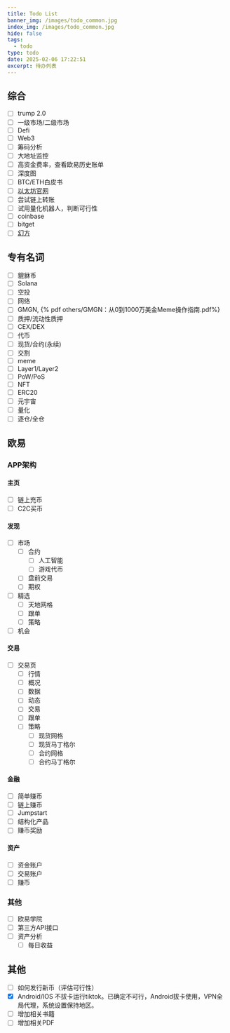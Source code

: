 ```yaml
---
title: Todo List
banner_img: /images/todo_common.jpg
index_img: /images/todo_common.jpg
hide: false
tags:
  - todo
type: todo
date: 2025-02-06 17:22:51
excerpt: 待办列表
---
```


## 综合
- [ ] trump 2.0
- [ ] 一级市场/二级市场
- [ ] Defi
- [ ] Web3
- [ ] 筹码分析
- [ ] 大地址监控
- [ ] 高资金费率，查看欧易历史账单
- [ ] 深度图
- [ ] BTC/ETH白皮书
- [ ] [以太坊官网](https://ethereum.org/zh/)
- [ ] 尝试链上转账
- [ ] 试用量化机器人，判断可行性
- [ ] coinbase
- [ ] bitget
- [ ] [幻方](https://www.high-flyer.cn/)

## 专有名词
- [ ] 貔貅币
- [ ] Solana
- [ ] 空投
- [ ] 网络
- [ ] GMGN, {% pdf others/GMGN：从0到1000万美金Meme操作指南.pdf%}
- [ ] 质押/流动性质押
- [ ] CEX/DEX
- [ ] 代币
- [ ] 现货/合约(永续)
- [ ] 交割
- [ ] meme
- [ ] Layer1/Layer2
- [ ] PoW/PoS
- [ ] NFT
- [ ] ERC20
- [ ] 元宇宙
- [ ] 量化
- [ ] 逐仓/全仓

## 欧易
### APP架构
#### 主页
- [ ] 链上充币
- [ ] C2C买币
#### 发现
- [ ] 市场
  - [ ] 合约
    - [ ] 人工智能
    - [ ] 游戏代币
  - [ ] 盘前交易
  - [ ] 期权
- [ ] 精选
  - [ ] 天地网格
  - [ ] 跟单
  - [ ] 策略
- [ ] 机会
#### 交易
- [ ] 交易页
  - [ ] 行情
  - [ ] 概况
  - [ ] 数据
  - [ ] 动态
  - [ ] 交易
  - [ ] 跟单
  - [ ] 策略
    - [ ] 现货网格
    - [ ] 现货马丁格尔
    - [ ] 合约网格
    - [ ] 合约马丁格尔
#### 金融
- [ ] 简单赚币
- [ ] 链上赚币
- [ ] Jumpstart
- [ ] 结构化产品
- [ ] 赚币奖励
#### 资产
- [ ] 资金账户
- [ ] 交易账户
- [ ] 赚币
### 其他
- [ ] 欧易学院
- [ ] 第三方API接口
- [ ] 资产分析
  - [ ] 每日收益

## 其他
- [ ] 如何发行新币（评估可行性）
- [x] Android/IOS 不拔卡运行tiktok。已确定不可行，Android拔卡使用，VPN全局代理，系统设置保持地区。
- [ ] 增加相关书籍
- [ ] 增加相关PDF
